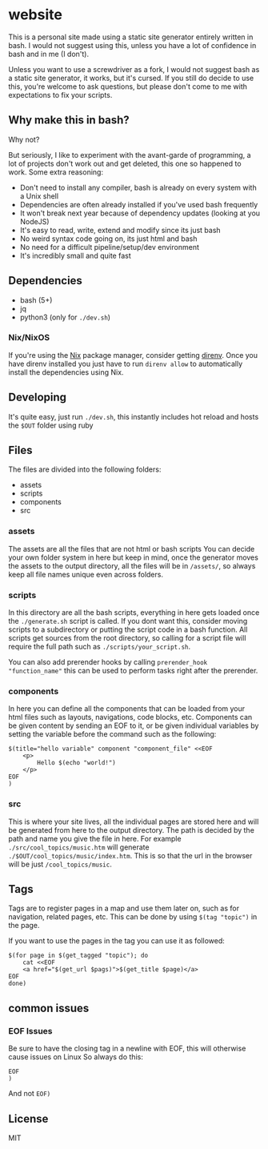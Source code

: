 # website

This is a personal site made using a static site generator entirely written in bash.
I would not suggest using this, unless you have a lot of confidence in bash and in me (I don't).

Unless you want to use a screwdriver as a fork, I would not suggest bash as a static site generator, it works, but it's cursed.
If you still do decide to use this, you're welcome to ask questions, but please don't come to me with expectations to fix your scripts.

## Why make this in bash?
Why not?

But seriously, I like to experiment with the avant-garde of programming, a lot of projects don't work out and get deleted, this one so happened to work.
Some extra reasoning:
 - Don't need to install any compiler, bash is already on every system with a Unix shell
 - Dependencies are often already installed if you've used bash frequently
 - It won't break next year because of dependency updates (looking at you NodeJS)
 - It's easy to read, write, extend and modify since its just bash
 - No weird syntax code going on, its just html and bash 
 - No need for a difficult pipeline/setup/dev environment
 - It's incredibly small and quite fast

## Dependencies

- bash (5+)
- jq
- python3 (only for `./dev.sh`)

### Nix/NixOS

If you're using the [Nix](https://nixos.org/) package manager, consider getting [direnv](https://direnv.net/).
Once you have direnv installed you just have to run `direnv allow` to automatically install the dependencies using Nix.

## Developing

It's quite easy, just run `./dev.sh`, this instantly includes hot reload and hosts the `$OUT` folder using ruby

## Files

The files are divided into the following folders:
- assets
- scripts
- components
- src

### assets
The assets are all the files that are not html or bash scripts
You can decide your own folder system in here but keep in mind, once the generator moves the assets to the output directory, all the files will be in `/assets/`, so always keep all file names unique even across folders.

### scripts
In this directory are all the bash scripts, everything in here gets loaded once the `./generate.sh` script is called.
If you dont want this, consider moving scripts to a subdirectory or putting the script code in a bash function.
All scripts get sources from the root directory, so calling for a script file will require the full path such as `./scripts/your_script.sh`.

You can also add prerender hooks by calling `prerender_hook "function_name"` this can be used to perform tasks right after the prerender.

### components

In here you can define all the components that can be loaded from your html files such as layouts, navigations, code blocks, etc.
Components can be given content by sending an EOF to it, or be given individual variables by setting the variable before the command such as the following:
```
$(title="hello variable" component "component_file" <<EOF
    <p>
        Hello $(echo "world!")
    </p>
EOF
)
```

### src
This is where your site lives, all the individual pages are stored here and will be generated from here to the output directory.
The path is decided by the path and name you give the file in here.
For example `./src/cool_topics/music.htm` will generate `./$OUT/cool_topics/music/index.htm`.
This is so that the url in the browser will be just `/cool_topics/music`.

## Tags

Tags are to register pages in a map and use them later on, such as for navigation, related pages, etc.
This can be done by using `$(tag "topic")` in the page.

If you want to use the pages in the tag you can use it as followed:
```
$(for page in $(get_tagged "topic"); do
    cat <<EOF
    <a href="$(get_url $pags)">$(get_title $page)</a>
EOF
done)
```

## common issues

### EOF Issues

Be sure to have the closing tag in a newline with EOF, this will otherwise cause issues on Linux
So always do this:
```
EOF
)
```
And not `EOF)`

## License

MIT
